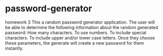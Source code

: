 # password-generator
homework 3
This a random password generator application.
The user will be able to determine the following information about the random generated password:
How many characters.
To use numbers.
To include special characters.
To include upper and/or lower case letters.
Once they choose these parameters, the generate will create a new password for them instantly.
